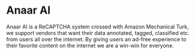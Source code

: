 # Anaar AI
Anaar AI is a ReCAPTCHA system crossed with Amazon Mechanical Turk, we support vendors that want their data annotated, tagged, classified etc. from users all over the internet. By giving users an ad-free experience to their favorite content on the internet we are a win-win for everyone. 
